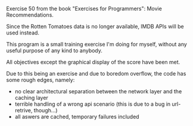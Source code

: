 Exercise 50 from the book "Exercises for Programmers": Movie Recommendations.

Since the Rotten Tomatoes data is no longer available, IMDB APIs will be used instead.

This program is a small training exercise I'm doing for myself, without any useful purpose of any kind to anybody.

All objectives except the graphical display of the score have been met.

Due to this being an exercise and due to boredom overflow, the code has some rough edges, namely:

- no clear architectural separation between the network layer and the caching layer
- terrible handling of a wrong api scenario (this is due to a bug in url-retrive, though…)
- all aswers are cached, temporary failures included

